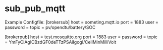 # sub_pub_mqtt
Example Configfile:
[brokersub]
host = someting.mqtt.io
port = 1883
user = 
password = 
topic = pv/opendtu/battery/SOC

[brokerpub]
host = test.mosquitto.org
port = 1883
user = 
password = 
topic = YmFyCiAgICBzdGF0deTTzPSAiIgogI/CellMinMilliVolt